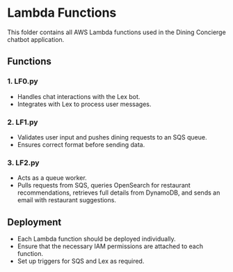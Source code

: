 # Lambda Functions

This folder contains all AWS Lambda functions used in the Dining Concierge chatbot application.

## Functions

### 1. LF0.py
- Handles chat interactions with the Lex bot.
- Integrates with Lex to process user messages.

### 2. LF1.py
- Validates user input and pushes dining requests to an SQS queue.
- Ensures correct format before sending data.

### 3. LF2.py
- Acts as a queue worker.
- Pulls requests from SQS, queries OpenSearch for restaurant recommendations, retrieves full details from DynamoDB, and sends an email with restaurant suggestions.

## Deployment
- Each Lambda function should be deployed individually.
- Ensure that the necessary IAM permissions are attached to each function.
- Set up triggers for SQS and Lex as required.
